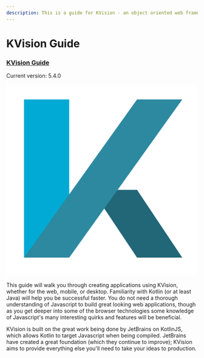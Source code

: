 ```yaml
---
description: This is a guide for KVision - an object oriented web framework for Kotlin/JS.
---
```


# KVision Guide

### [KVision Guide](https://kvision.gitbook.io/kvision-guide/)

Current version: 5.4.0

![](.gitbook/assets/logo4.svg.png) 

This guide will walk you through creating applications using KVision, whether for the web, mobile, or desktop. Familiarity with Kotlin (or at least Java) will help you be successful faster. You do not need a thorough understanding of Javascript to build great looking web applications, though as you get deeper into some of the browser technologies some knowledge of Javascript's many interesting quirks and features will be beneficial.

KVision is built on the great work being done by JetBrains on KotlinJS, which allows Kotlin to target Javascript when being compiled. JetBrains have created a great foundation (which they continue to improve); KVision aims to provide everything else you'll need to take your ideas to production.
